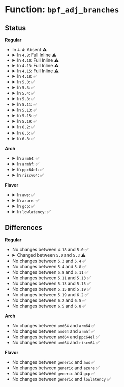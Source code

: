 # Function: <code>bpf_adj_branches</code>

## Status
<b>Regular</b>
<ul>
<li>
In <code>4.4</code>: Absent ⚠️
</li>
<li>
<details>
<summary>In <code>4.8</code>: Full Inline ⚠️</summary>

**Collision:** Unique Static

**Inline:** Full

**Transformation:** False

**Instances:**

```
In kernel/bpf/core.c (ffffffff8117eab7)
Location: kernel/bpf/core.c:149
Inline: True
Inline callers:
  - kernel/bpf/core.c:bpf_patch_insn_single
```
</details>
</li>
<li>
<details>
<summary>In <code>4.10</code>: Full Inline ⚠️</summary>

**Collision:** Unique Static

**Inline:** Full

**Transformation:** False

**Instances:**

```
In kernel/bpf/core.c (ffffffff8118a927)
Location: kernel/bpf/core.c:231
Inline: True
Inline callers:
  - kernel/bpf/core.c:bpf_patch_insn_single
```
</details>
</li>
<li>
<details>
<summary>In <code>4.13</code>: Full Inline ⚠️</summary>

**Collision:** Unique Static

**Inline:** Full

**Transformation:** False

**Instances:**

```
In kernel/bpf/core.c (ffffffff8118f057)
Location: kernel/bpf/core.c:234
Inline: True
Inline callers:
  - kernel/bpf/core.c:bpf_patch_insn_single
```
</details>
</li>
<li>
<details>
<summary>In <code>4.15</code>: Full Inline ⚠️</summary>

**Collision:** Unique Static

**Inline:** Full

**Transformation:** False

**Instances:**

```
In kernel/bpf/core.c (ffffffff8119d4c7)
Location: kernel/bpf/core.c:230
Inline: True
Inline callers:
  - kernel/bpf/core.c:bpf_patch_insn_single
```
</details>
</li>
<li>
<details>
<summary>In <code>4.18</code>: ✅</summary>

```c
int bpf_adj_branches(struct bpf_prog *prog, u32 pos, u32 delta, const bool probe_pass);
```

**Collision:** Unique Static

**Inline:** No

**Transformation:** False

**Instances:**

```
In kernel/bpf/core.c (ffffffff811b0380)
Location: kernel/bpf/core.c:256
Inline: False
Direct callers:
  - kernel/bpf/core.c:bpf_patch_insn_single
  - kernel/bpf/core.c:bpf_patch_insn_single
```
**Symbols:**

```
ffffffff811b0380-ffffffff811b04e3: bpf_adj_branches (STB_LOCAL)
```
</details>
</li>
<li>
<details>
<summary>In <code>5.0</code>: ✅</summary>

```c
int bpf_adj_branches(struct bpf_prog *prog, u32 pos, u32 delta, const bool probe_pass);
```

**Collision:** Unique Static

**Inline:** No

**Transformation:** False

**Instances:**

```
In kernel/bpf/core.c (ffffffff811be9a0)
Location: kernel/bpf/core.c:344
Inline: False
Direct callers:
  - kernel/bpf/core.c:bpf_patch_insn_single
  - kernel/bpf/core.c:bpf_patch_insn_single
```
**Symbols:**

```
ffffffff811be9a0-ffffffff811beb03: bpf_adj_branches (STB_LOCAL)
```
</details>
</li>
<li>
<details>
<summary>In <code>5.3</code>: ✅</summary>

```c
int bpf_adj_branches(struct bpf_prog *prog, u32 pos, s32 end_old, s32 end_new, const bool probe_pass);
```

**Collision:** Unique Static

**Inline:** No

**Transformation:** False

**Instances:**

```
In kernel/bpf/core.c (ffffffff811ce540)
Location: kernel/bpf/core.c:372
Inline: False
Direct callers:
  - kernel/bpf/core.c:bpf_remove_insns
  - kernel/bpf/core.c:bpf_patch_insn_single
  - kernel/bpf/core.c:bpf_patch_insn_single
```
**Symbols:**

```
ffffffff811ce540-ffffffff811ce6ba: bpf_adj_branches (STB_LOCAL)
```
</details>
</li>
<li>
<details>
<summary>In <code>5.4</code>: ✅</summary>

```c
int bpf_adj_branches(struct bpf_prog *prog, u32 pos, s32 end_old, s32 end_new, const bool probe_pass);
```

**Collision:** Unique Static

**Inline:** No

**Transformation:** False

**Instances:**

```
In kernel/bpf/core.c (ffffffff811dab60)
Location: kernel/bpf/core.c:372
Inline: False
Direct callers:
  - kernel/bpf/core.c:bpf_remove_insns
  - kernel/bpf/core.c:bpf_patch_insn_single
  - kernel/bpf/core.c:bpf_patch_insn_single
```
**Symbols:**

```
ffffffff811dab60-ffffffff811dacda: bpf_adj_branches (STB_LOCAL)
```
</details>
</li>
<li>
<details>
<summary>In <code>5.8</code>: ✅</summary>

```c
int bpf_adj_branches(struct bpf_prog *prog, u32 pos, s32 end_old, s32 end_new, const bool probe_pass);
```

**Collision:** Unique Static

**Inline:** No

**Transformation:** False

**Instances:**

```
In kernel/bpf/core.c (ffffffff811f7600)
Location: kernel/bpf/core.c:372
Inline: False
Direct callers:
  - kernel/bpf/core.c:bpf_remove_insns
  - kernel/bpf/core.c:bpf_patch_insn_single
  - kernel/bpf/core.c:bpf_patch_insn_single
```
**Symbols:**

```
ffffffff811f7600-ffffffff811f7787: bpf_adj_branches (STB_LOCAL)
```
</details>
</li>
<li>
<details>
<summary>In <code>5.11</code>: ✅</summary>

```c
int bpf_adj_branches(struct bpf_prog *prog, u32 pos, s32 end_old, s32 end_new, const bool probe_pass);
```

**Collision:** Unique Static

**Inline:** No

**Transformation:** False

**Instances:**

```
In kernel/bpf/core.c (ffffffff811f6160)
Location: kernel/bpf/core.c:368
Inline: False
Direct callers:
  - kernel/bpf/core.c:bpf_remove_insns
  - kernel/bpf/core.c:bpf_patch_insn_single
  - kernel/bpf/core.c:bpf_patch_insn_single
```
**Symbols:**

```
ffffffff811f6160-ffffffff811f62e7: bpf_adj_branches (STB_LOCAL)
```
</details>
</li>
<li>
<details>
<summary>In <code>5.13</code>: ✅</summary>

```c
int bpf_adj_branches(struct bpf_prog *prog, u32 pos, s32 end_old, s32 end_new, const bool probe_pass);
```

**Collision:** Unique Static

**Inline:** No

**Transformation:** False

**Instances:**

```
In kernel/bpf/core.c (ffffffff811f7050)
Location: kernel/bpf/core.c:374
Inline: False
Direct callers:
  - kernel/bpf/core.c:bpf_remove_insns
  - kernel/bpf/core.c:bpf_patch_insn_single
  - kernel/bpf/core.c:bpf_patch_insn_single
```
**Symbols:**

```
ffffffff811f7050-ffffffff811f71de: bpf_adj_branches (STB_LOCAL)
```
</details>
</li>
<li>
<details>
<summary>In <code>5.15</code>: ✅</summary>

```c
int bpf_adj_branches(struct bpf_prog *prog, u32 pos, s32 end_old, s32 end_new, const bool probe_pass);
```

**Collision:** Unique Static

**Inline:** No

**Transformation:** False

**Instances:**

```
In kernel/bpf/core.c (ffffffff81228620)
Location: kernel/bpf/core.c:374
Inline: False
Direct callers:
  - kernel/bpf/core.c:bpf_remove_insns
  - kernel/bpf/core.c:bpf_patch_insn_single
  - kernel/bpf/core.c:bpf_patch_insn_single
```
**Symbols:**

```
ffffffff81228620-ffffffff812287ae: bpf_adj_branches (STB_LOCAL)
```
</details>
</li>
<li>
<details>
<summary>In <code>5.19</code>: ✅</summary>

```c
int bpf_adj_branches(struct bpf_prog *prog, u32 pos, s32 end_old, s32 end_new, const bool probe_pass);
```

**Collision:** Unique Static

**Inline:** No

**Transformation:** False

**Instances:**

```
In kernel/bpf/core.c (ffffffff8126bea0)
Location: kernel/bpf/core.c:379
Inline: False
Direct callers:
  - kernel/bpf/core.c:bpf_remove_insns
  - kernel/bpf/core.c:bpf_patch_insn_single
  - kernel/bpf/core.c:bpf_patch_insn_single
```
**Symbols:**

```
ffffffff8126bea0-ffffffff8126c085: bpf_adj_branches (STB_LOCAL)
```
</details>
</li>
<li>
<details>
<summary>In <code>6.2</code>: ✅</summary>

```c
int bpf_adj_branches(struct bpf_prog *prog, u32 pos, s32 end_old, s32 end_new, const bool probe_pass);
```

**Collision:** Unique Static

**Inline:** No

**Transformation:** False

**Instances:**

```
In kernel/bpf/core.c (ffffffff812c1090)
Location: kernel/bpf/core.c:387
Inline: False
Direct callers:
  - kernel/bpf/core.c:bpf_remove_insns
  - kernel/bpf/core.c:bpf_patch_insn_single
  - kernel/bpf/core.c:bpf_patch_insn_single
```
**Symbols:**

```
ffffffff812c1090-ffffffff812c1275: bpf_adj_branches (STB_LOCAL)
```
</details>
</li>
<li>
<details>
<summary>In <code>6.5</code>: ✅</summary>

```c
int bpf_adj_branches(struct bpf_prog *prog, u32 pos, s32 end_old, s32 end_new, const bool probe_pass);
```

**Collision:** Unique Static

**Inline:** No

**Transformation:** False

**Instances:**

```
In kernel/bpf/core.c (ffffffff812e7e40)
Location: kernel/bpf/core.c:388
Inline: False
Direct callers:
  - kernel/bpf/core.c:bpf_remove_insns
  - kernel/bpf/core.c:bpf_patch_insn_single
  - kernel/bpf/core.c:bpf_patch_insn_single
```
**Symbols:**

```
ffffffff812e7e40-ffffffff812e8025: bpf_adj_branches (STB_LOCAL)
```
</details>
</li>
<li>
<details>
<summary>In <code>6.8</code>: ✅</summary>

```c
int bpf_adj_branches(struct bpf_prog *prog, u32 pos, s32 end_old, s32 end_new, const bool probe_pass);
```

**Collision:** Unique Static

**Inline:** No

**Transformation:** False

**Instances:**

```
In kernel/bpf/core.c (ffffffff81306180)
Location: kernel/bpf/core.c:405
Inline: False
Direct callers:
  - kernel/bpf/core.c:bpf_remove_insns
  - kernel/bpf/core.c:bpf_patch_insn_single
  - kernel/bpf/core.c:bpf_patch_insn_single
```
**Symbols:**

```
ffffffff81306180-ffffffff813063d5: bpf_adj_branches (STB_LOCAL)
```
</details>
</li>
</ul>
<b>Arch</b>
<ul>
<li>
<details>
<summary>In <code>arm64</code>: ✅</summary>

```c
int bpf_adj_branches(struct bpf_prog *prog, u32 pos, s32 end_old, s32 end_new, const bool probe_pass);
```

**Collision:** Unique Static

**Inline:** No

**Transformation:** False

**Instances:**

```
In kernel/bpf/core.c (ffff80001025b670)
Location: kernel/bpf/core.c:372
Inline: False
Direct callers:
  - kernel/bpf/core.c:bpf_remove_insns
  - kernel/bpf/core.c:bpf_patch_insn_single
  - kernel/bpf/core.c:bpf_patch_insn_single
```
**Symbols:**

```
ffff80001025b670-ffff80001025b80c: bpf_adj_branches (STB_LOCAL)
```
</details>
</li>
<li>
<details>
<summary>In <code>armhf</code>: ✅</summary>

```c
int bpf_adj_branches(struct bpf_prog *prog, u32 pos, s32 end_old, s32 end_new, const bool probe_pass);
```

**Collision:** Unique Static

**Inline:** No

**Transformation:** False

**Instances:**

```
In kernel/bpf/core.c (c048e7cc)
Location: kernel/bpf/core.c:372
Inline: False
Direct callers:
  - kernel/bpf/core.c:bpf_remove_insns
  - kernel/bpf/core.c:bpf_patch_insn_single
  - kernel/bpf/core.c:bpf_patch_insn_single
```
**Symbols:**

```
c048e7cc-c048ea1c: bpf_adj_branches (STB_LOCAL)
```
</details>
</li>
<li>
<details>
<summary>In <code>ppc64el</code>: ✅</summary>

```c
int bpf_adj_branches(struct bpf_prog *prog, u32 pos, s32 end_old, s32 end_new, const bool probe_pass);
```

**Collision:** Unique Static

**Inline:** No

**Transformation:** False

**Instances:**

```
In kernel/bpf/core.c (c0000000002ff010)
Location: kernel/bpf/core.c:372
Inline: False
Direct callers:
  - kernel/bpf/core.c:bpf_remove_insns
  - kernel/bpf/core.c:bpf_patch_insn_single
  - kernel/bpf/core.c:bpf_patch_insn_single
```
**Symbols:**

```
c0000000002ff010-c0000000002ff210: bpf_adj_branches (STB_LOCAL)
```
</details>
</li>
<li>
<details>
<summary>In <code>riscv64</code>: ✅</summary>

```c
int bpf_adj_branches(struct bpf_prog *prog, u32 pos, s32 end_old, s32 end_new, const bool probe_pass);
```

**Collision:** Unique Static

**Inline:** No

**Transformation:** False

**Instances:**

```
In kernel/bpf/core.c (ffffffe00019a3cc)
Location: kernel/bpf/core.c:372
Inline: False
Direct callers:
  - kernel/bpf/core.c:bpf_remove_insns
  - kernel/bpf/core.c:bpf_patch_insn_single
  - kernel/bpf/core.c:bpf_patch_insn_single
```
**Symbols:**

```
ffffffe00019a3cc-ffffffe00019a512: bpf_adj_branches (STB_LOCAL)
```
</details>
</li>
</ul>
<b>Flavor</b>
<ul>
<li>
<details>
<summary>In <code>aws</code>: ✅</summary>

```c
int bpf_adj_branches(struct bpf_prog *prog, u32 pos, s32 end_old, s32 end_new, const bool probe_pass);
```

**Collision:** Unique Static

**Inline:** No

**Transformation:** False

**Instances:**

```
In kernel/bpf/core.c (ffffffff811d3180)
Location: kernel/bpf/core.c:372
Inline: False
Direct callers:
  - kernel/bpf/core.c:bpf_remove_insns
  - kernel/bpf/core.c:bpf_patch_insn_single
  - kernel/bpf/core.c:bpf_patch_insn_single
```
**Symbols:**

```
ffffffff811d3180-ffffffff811d32fa: bpf_adj_branches (STB_LOCAL)
```
</details>
</li>
<li>
<details>
<summary>In <code>azure</code>: ✅</summary>

```c
int bpf_adj_branches(struct bpf_prog *prog, u32 pos, s32 end_old, s32 end_new, const bool probe_pass);
```

**Collision:** Unique Static

**Inline:** No

**Transformation:** False

**Instances:**

```
In kernel/bpf/core.c (ffffffff811c5f40)
Location: kernel/bpf/core.c:372
Inline: False
Direct callers:
  - kernel/bpf/core.c:bpf_remove_insns
  - kernel/bpf/core.c:bpf_patch_insn_single
  - kernel/bpf/core.c:bpf_patch_insn_single
```
**Symbols:**

```
ffffffff811c5f40-ffffffff811c60ba: bpf_adj_branches (STB_LOCAL)
```
</details>
</li>
<li>
<details>
<summary>In <code>gcp</code>: ✅</summary>

```c
int bpf_adj_branches(struct bpf_prog *prog, u32 pos, s32 end_old, s32 end_new, const bool probe_pass);
```

**Collision:** Unique Static

**Inline:** No

**Transformation:** False

**Instances:**

```
In kernel/bpf/core.c (ffffffff811d0f50)
Location: kernel/bpf/core.c:372
Inline: False
Direct callers:
  - kernel/bpf/core.c:bpf_remove_insns
  - kernel/bpf/core.c:bpf_patch_insn_single
  - kernel/bpf/core.c:bpf_patch_insn_single
```
**Symbols:**

```
ffffffff811d0f50-ffffffff811d10ca: bpf_adj_branches (STB_LOCAL)
```
</details>
</li>
<li>
<details>
<summary>In <code>lowlatency</code>: ✅</summary>

```c
int bpf_adj_branches(struct bpf_prog *prog, u32 pos, s32 end_old, s32 end_new, const bool probe_pass);
```

**Collision:** Unique Static

**Inline:** No

**Transformation:** False

**Instances:**

```
In kernel/bpf/core.c (ffffffff811df240)
Location: kernel/bpf/core.c:372
Inline: False
Direct callers:
  - kernel/bpf/core.c:bpf_remove_insns
  - kernel/bpf/core.c:bpf_patch_insn_single
  - kernel/bpf/core.c:bpf_patch_insn_single
```
**Symbols:**

```
ffffffff811df240-ffffffff811df3ba: bpf_adj_branches (STB_LOCAL)
```
</details>
</li>
</ul>

## Differences
<b>Regular</b>
<ul>
<li>
No changes between <code>4.18</code> and <code>5.0</code> ✅
</li>
<li>
<details>
<summary>Changed between <code>5.0</code> and <code>5.3</code> ⚠️</summary>
<ul>
<li>
<b>Param added. </b>
<code>s32 end_old</code>
</li>
<li>
<b>Param added. </b>
<code>s32 end_new</code>
</li>
<li>
<b>Param removed. </b>
<code>u32 delta</code>
</li>
<li>
<b>Param reordered. </b>
<code>prog, pos, delta, probe_pass</code> ➡️ <code>prog, pos, end_old, end_new, probe_pass</code>
</li>
</ul>
</details>
</li>
<li>
No changes between <code>5.3</code> and <code>5.4</code> ✅
</li>
<li>
No changes between <code>5.4</code> and <code>5.8</code> ✅
</li>
<li>
No changes between <code>5.8</code> and <code>5.11</code> ✅
</li>
<li>
No changes between <code>5.11</code> and <code>5.13</code> ✅
</li>
<li>
No changes between <code>5.13</code> and <code>5.15</code> ✅
</li>
<li>
No changes between <code>5.15</code> and <code>5.19</code> ✅
</li>
<li>
No changes between <code>5.19</code> and <code>6.2</code> ✅
</li>
<li>
No changes between <code>6.2</code> and <code>6.5</code> ✅
</li>
<li>
No changes between <code>6.5</code> and <code>6.8</code> ✅
</li>
</ul>
<b>Arch</b>
<ul>
<li>
No changes between <code>amd64</code> and <code>arm64</code> ✅
</li>
<li>
No changes between <code>amd64</code> and <code>armhf</code> ✅
</li>
<li>
No changes between <code>amd64</code> and <code>ppc64el</code> ✅
</li>
<li>
No changes between <code>amd64</code> and <code>riscv64</code> ✅
</li>
</ul>
<b>Flavor</b>
<ul>
<li>
No changes between <code>generic</code> and <code>aws</code> ✅
</li>
<li>
No changes between <code>generic</code> and <code>azure</code> ✅
</li>
<li>
No changes between <code>generic</code> and <code>gcp</code> ✅
</li>
<li>
No changes between <code>generic</code> and <code>lowlatency</code> ✅
</li>
</ul>
